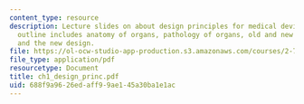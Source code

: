 ```yaml
---
content_type: resource
description: Lecture slides on about design principles for medical devices. Suggested
  outline includes anatomy of organs, pathology of organs, old and new solutions,
  and the new design.
file: https://ol-ocw-studio-app-production.s3.amazonaws.com/courses/2-782j-design-of-medical-devices-and-implants-spring-2006/688f9a9626edaff99ae145a30ba1e1ac_ch1_design_princ.pdf
file_type: application/pdf
resourcetype: Document
title: ch1_design_princ.pdf
uid: 688f9a96-26ed-aff9-9ae1-45a30ba1e1ac
---
```

